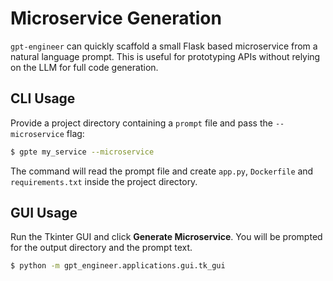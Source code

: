 # Microservice Generation

`gpt-engineer` can quickly scaffold a small Flask based microservice from a natural language prompt. This is useful for prototyping APIs without relying on the LLM for full code generation.

## CLI Usage

Provide a project directory containing a `prompt` file and pass the `--microservice` flag:

```bash
$ gpte my_service --microservice
```

The command will read the prompt file and create `app.py`, `Dockerfile` and `requirements.txt` inside the project directory.

## GUI Usage

Run the Tkinter GUI and click **Generate Microservice**. You will be prompted for the output directory and the prompt text.

```bash
$ python -m gpt_engineer.applications.gui.tk_gui
```
